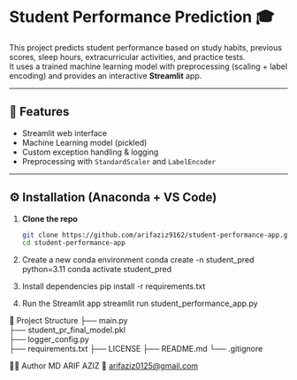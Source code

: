 # Student Performance Prediction 🎓

This project predicts student performance based on study habits, previous scores, sleep hours, extracurricular activities, and practice tests.  
It uses a trained machine learning model with preprocessing (scaling + label encoding) and provides an interactive **Streamlit** app.

---

## 🚀 Features
- Streamlit web interface  
- Machine Learning model (pickled)  
- Custom exception handling & logging  
- Preprocessing with `StandardScaler` and `LabelEncoder`

---

## ⚙️ Installation (Anaconda + VS Code)

1. **Clone the repo**
   ```bash
   git clone https://github.com/arifaziz9162/student-performance-app.git
   cd student-performance-app

2. Create a new conda environment
conda create -n student_pred python=3.11
conda activate student_pred

3. Install dependencies
pip install -r requirements.txt

4. Run the Streamlit app
streamlit run student_performance_app.py

📂 Project Structure
├── main.py                     
├── student_pr_final_model.pkl  
├── logger_config.py            
├── requirements.txt
├── LICENSE
├── README.md
└── .gitignore

🧑‍💻 Author
MD ARIF AZIZ
📧 arifaziz0125@gmail.com